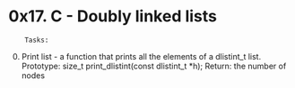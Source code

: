 # 0x17. C - Doubly linked lists

		Tasks:

0. Print list - a function that prints all the elements of a dlistint_t list. Prototype: size_t print_dlistint(const dlistint_t *h); Return: the number of nodes
